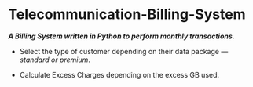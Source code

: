 # Telecommunication-Billing-System
**_A Billing System written in Python to perform monthly transactions._**

- Select the type of customer depending on their data package — _standard or premium_.

- Calculate Excess Charges depending on the excess GB used.



